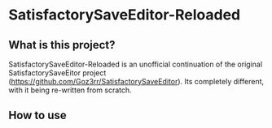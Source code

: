 # SatisfactorySaveEditor-Reloaded
## What is this project?
SatisfactorySaveEditor-Reloaded is an unofficial continuation of the original SatisfactorySaveEitor project (https://github.com/Goz3rr/SatisfactorySaveEditor). Its completely different, with it being re-written from scratch.

## How to use


##
